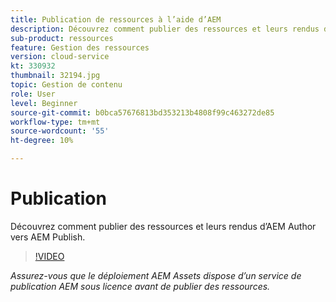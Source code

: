 ```yaml
---
title: Publication de ressources à l’aide d’AEM
description: Découvrez comment publier des ressources et leurs rendus d’AEM Author vers AEM Publish.
sub-product: ressources
feature: Gestion des ressources
version: cloud-service
kt: 330932
thumbnail: 32194.jpg
topic: Gestion de contenu
role: User
level: Beginner
source-git-commit: b0bca57676813bd353213b4808f99c463272de85
workflow-type: tm+mt
source-wordcount: '55'
ht-degree: 10%

---
```



# Publication

Découvrez comment publier des ressources et leurs rendus d’AEM Author vers AEM Publish.

>[!VIDEO](https://video.tv.adobe.com/v/330932/?quality=12&learn=on&hidetitle=true)

_Assurez-vous que le déploiement AEM Assets dispose d’un service de publication AEM sous licence avant de publier des ressources._